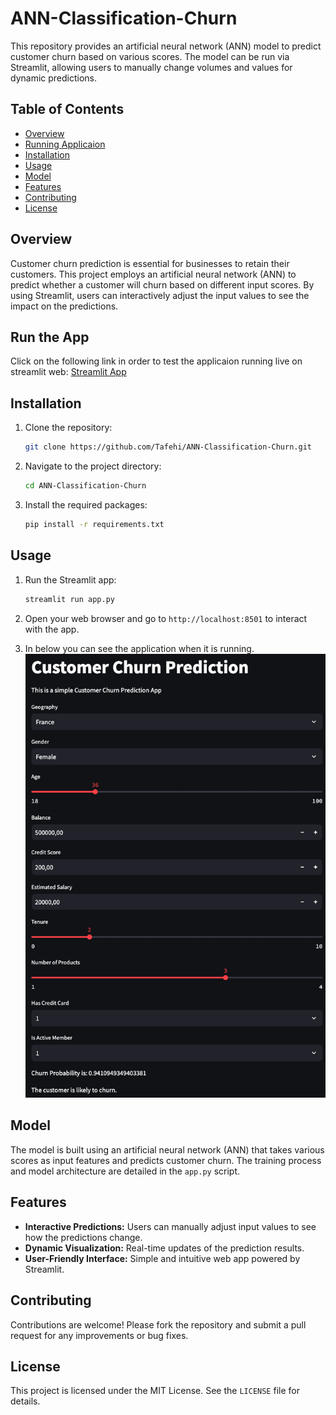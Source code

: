 # ANN-Classification-Churn

This repository provides an artificial neural network (ANN) model to predict customer churn based on various scores. The model can be run via Streamlit, allowing users to manually change volumes and values for dynamic predictions.

## Table of Contents
- [Overview](#overview)
- [Running Applicaion](#Run_the_App)
- [Installation](#installation)
- [Usage](#usage)
- [Model](#model)
- [Features](#features)
- [Contributing](#contributing)
- [License](#license)

## Overview
Customer churn prediction is essential for businesses to retain their customers. This project employs an artificial neural network (ANN) to predict whether a customer will churn based on different input scores. By using Streamlit, users can interactively adjust the input values to see the impact on the predictions.

## Run the App
Click on the following link in order to test the applicaion running live on streamlit web: [Streamlit App](https://ann-classification-churn-zatqzzueupynxcsyfxjbg6.streamlit.app/)

## Installation
1. Clone the repository:
    ```bash
    git clone https://github.com/Tafehi/ANN-Classification-Churn.git
    ```
2. Navigate to the project directory:
    ```bash
    cd ANN-Classification-Churn
    ```
3. Install the required packages:
    ```bash
    pip install -r requirements.txt
    ```

## Usage
1. Run the Streamlit app:
    ```bash
    streamlit run app.py
    ```
2. Open your web browser and go to `http://localhost:8501` to interact with the app.

3. In below you can see the application when it is running.
![Churn Prediction](images/application.png)

## Model
The model is built using an artificial neural network (ANN) that takes various scores as input features and predicts customer churn. The training process and model architecture are detailed in the `app.py` script.

## Features
- **Interactive Predictions:** Users can manually adjust input values to see how the predictions change.
- **Dynamic Visualization:** Real-time updates of the prediction results.
- **User-Friendly Interface:** Simple and intuitive web app powered by Streamlit.

## Contributing
Contributions are welcome! Please fork the repository and submit a pull request for any improvements or bug fixes.

## License
This project is licensed under the MIT License. See the `LICENSE` file for details.
